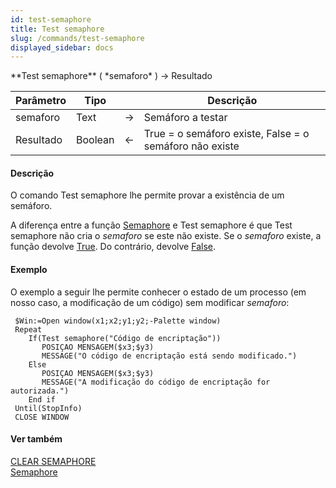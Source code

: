 ```yaml
---
id: test-semaphore
title: Test semaphore
slug: /commands/test-semaphore
displayed_sidebar: docs
---
```


<!--REF #_command_.Test semaphore.Syntax-->**Test semaphore** ( *semaforo* ) -> Resultado<!-- END REF-->
<!--REF #_command_.Test semaphore.Params-->
| Parâmetro | Tipo |  | Descrição |
| --- | --- | --- | --- |
| semaforo | Text | &rarr; | Semáforo a testar |
| Resultado | Boolean | &larr; | True = o semáforo existe, False = o semáforo não existe |

<!-- END REF-->

#### Descrição 

<!--REF #_command_.Test semaphore.Summary-->O comando Test semaphore lhe permite provar a existência de um semáforo.<!-- END REF-->

A diferença entre a função [Semaphore](semaphore.md "Semaphore") e Test semaphore é que Test semaphore não cria o *semaforo* se este não existe. Se o *semaforo* existe, a função devolve [True](true.md "True"). Do contrário, devolve [False](false.md "False"). 

#### Exemplo 

O exemplo a seguir lhe permite conhecer o estado de um processo (em nosso caso, a modificação de um código) sem modificar *semaforo*:

```4d
 $Win:=Open window(x1;x2;y1;y2;-Palette window)
 Repeat
    If(Test semaphore("Código de encriptação"))
       POSIÇAO MENSAGEM($x3;$y3)
       MESSAGE("O código de encriptação está sendo modificado.")
    Else
       POSIÇAO MENSAGEM($x3;$y3)
       MESSAGE("A modificação do código de encriptação for autorizada.")
    End if
 Until(StopInfo)
 CLOSE WINDOW
```

#### Ver também 

[CLEAR SEMAPHORE](clear-semaphore.md)  
[Semaphore](semaphore.md)  